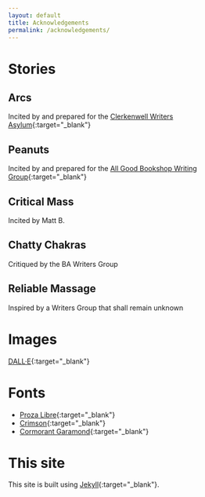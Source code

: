 ```yaml
---
layout: default
title: Acknowledgements
permalink: /acknowledgements/
---
```


# Stories

## Arcs
Incited by and prepared for the [Clerkenwell Writers Asylum](https://clerkenwellwritersasylum.wordpress.com/){:target="_blank"}

## Peanuts
Incited by and prepared for the [All Good Bookshop Writing Group](https://www.meetup.com/AllGoodBookshopWriters){:target="_blank"}

## Critical Mass
Incited by Matt B.

## Chatty Chakras
Critiqued by the BA Writers Group

## Reliable Massage
Inspired by a Writers Group that shall remain unknown

# Images
[DALL·E](https://labs.openai.com/){:target="_blank"}

# Fonts
* [Proza Libre](https://bureauroffa.com/about-proza-libre){:target="_blank"}
* [Crimson](https://github.com/skosch/Crimson){:target="_blank"}
* [Cormorant Garamond](https://www.behance.net/gallery/28579883/Cormorant-an-open-source-display-font-family){:target="_blank"}

# This site
This site is built using [Jekyll](https://jekyllrb.com/){:target="_blank"}.
